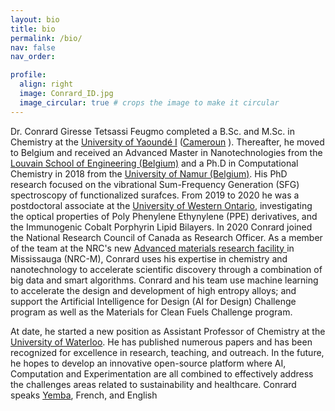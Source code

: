 ```yaml
---
layout: bio
title: bio
permalink: /bio/
nav: false
nav_order:

profile:
  align: right
  image: Conrard_ID.jpg
  image_circular: true # crops the image to make it circular
---
```

Dr. Conrard Giresse Tetsassi Feugmo  completed  a  B.Sc. and  M.Sc. in Chemistry  at  the [University of Yaoundé I](https://uy1.uninet.cm)  ([Cameroun](https://en.wikipedia.org/wiki/Cameroon) ). Thereafter,  he moved to Belgium and received an Advanced Master in Nanotechnologies  from the [Louvain School of Engineering (Belgium)](https://uclouvain.be/en/faculties/epl) and a Ph.D in Computational Chemistry in 2018 from the  [University of Namur (Belgium)](https://www.google.com/search?client=safari&rls=en&q=university+of+namur&ie=UTF-8&oe=UTF-8). His PhD research focused on the vibrational Sum-Frequency Generation (SFG) spectroscopy of functionalized surafces. From 2019 to 2020 he was a postdoctoral associate at the [University of Western Ontario](https://www.uwo.ca), investigating the optical properties of Poly Phenylene Ethynylene (PPE) derivatives, and the Immunogenic Cobalt Porphyrin Lipid Bilayers. In 2020 Conrard  joined the National Research Council of Canada as  Research Officer. As a member of the team at the NRC's new [Advanced materials research facility ](https://nrc.canada.ca/en/research-development/nrc-facilities/advanced-materials-research-facility) in Mississauga (NRC-M), Conrard  uses his expertise in chemistry and nanotechnology to accelerate scientific discovery through a combination of big data and smart algorithms. Conrard and his team use machine learning to accelerate the design and development of high entropy alloys; and support the  Artificial Intelligence for Design (AI for Design) Challenge program as well as the  Materials for Clean Fuels Challenge program.

At date,  he started a new position as Assistant Professor of Chemistry at the [University of Waterloo](https://uwaterloo.ca/chemistry/). He has published numerous papers and has been recognized for excellence in research, teaching, and outreach. In the future, he hopes to develop an innovative open-source platform where AI, Computation and Experimentation are all combined to effectively address the challenges areas related to sustainability and healthcare.
Conrard speaks  [Yemba](https://en.wikipedia.org/wiki/Yemba_language), French, and  English

